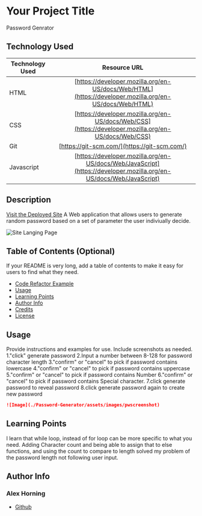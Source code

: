 
# Your Project Title 
Password Genrator
## Technology Used 

| Technology Used         | Resource URL           | 
| ------------- |:-------------:| 
| HTML    | [https://developer.mozilla.org/en-US/docs/Web/HTML](https://developer.mozilla.org/en-US/docs/Web/HTML) | 
| CSS     | [https://developer.mozilla.org/en-US/docs/Web/CSS](https://developer.mozilla.org/en-US/docs/Web/CSS)      |   
| Git | [https://git-scm.com/](https://git-scm.com/)     |  
|Javascript|[https://developer.mozilla.org/en-US/docs/Web/JavaScript](https://developer.mozilla.org/en-US/docs/Web/JavaScript) 

## Description 

[Visit the Deployed Site](https://makeitouthill.github.io/Password-Generator/)
A Web application that allows users to generate random password based on a set of parameter the user indiviually decide. 


![Site Langing Page](./site.gif)


## Table of Contents (Optional)

If your README is very long, add a table of contents to make it easy for users to find what they need.

* [Code Refactor Example](#code-refactor-example)
* [Usage](#usage)
* [Learning Points](#learning-points)
* [Author Info](#author-info)
* [Credits](#credits)
* [License](#license)


## Usage 

Provide instructions and examples for use. Include screenshots as needed. 
1."click" generate password
2.Input a number between 8-128 for password character length
3."confirm" or "cancel" to pick if password contains lowercase
4."confirm" or "cancel" to pick if password contains uppercase
5."confirm" or "cancel" to pick if password contains Number
6."confirm" or "cancel" to pick if password contains Special character.
7.click generate password to reveal password
8.click generate password again to create new password

```md
![Image](./Password-Generator/assets/images/pwscreenshot)
```


## Learning Points 
I learn that while loop, instead of for loop can be more specific to what you need.
Adding Character count and being able to assign that to else functions, and using the count to compare to length solved my problem of the password length not following user input.



## Author Info


### Alex Horning

* [Github](https://github.com/makeitouthill/)
```